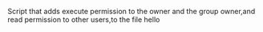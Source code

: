 Script that adds execute permission to the owner and the group owner,and read permission to other users,to the file hello
